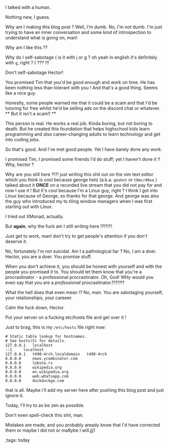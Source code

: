 I talked with a human.

Nothing new, I guess.

Why am I making this blog post ? Well, I'm dumb.
No, I'm not dumb. I'm just trying to have an inner
conversation and some kind of introspection to understand
what is going on, man!

Why am I like this ?? 

Why do I self-sabotage ( is it with j or g ? oh yeah in
english it's definitely with `g`, right ? )  ??? !!!

Don't self-sabotage Hector!

You promised Tim that you'd be good enough and work
on time. He has been nothing less than tolerant with you ! 
And that's a good thing. Seems like a nice guy.

Honestly, some people warned me that it could be a scam and
that I'd be tutoring for free whilst he'd be selling ads on
the discord chat or whatever. ** But it isn't a scam!! **

This person is real. He works a real job. Kinda boring, but
not boring to death. But he created this foundation that
helps highschool kids learn programming and also career-changing
adults to learn technology and get into coding jobs.

So that's good. And I've met good people. Yet I have barely done
any work.

I promised Tim, I promised some friends I'd do stuff; yet I haven't
done it !! Why, hector ? 

Why are you still here ?!?! just writing this shit out on the
vim text editor which you think is cool because george hotz (a.k.a.
`geohot` or `t0mcr00se` ) talked about it **ONCE** on a recorded
live stream that you did not pay for and now I use it ! But it's
cool because I'm a Linux guy, right ? I think I got into Linux because
of George, so thanks for that george. And george was also the guy
who introduced my to tiling window managers when I was first starting
out with Linux.

I tried out XMonad, actually.

But **again**, why the fuck am I still writing here !?!?!?!

Just get to work, man! don't try to get people's attention if you don't
deserve it.

No, fortunately I'm not suicidal. Am I a pathological liar ? No, I
am a doer. Hector, you are a doer. You promise stuff.

When you don't achieve it, you should be honest with yourself and with
the people you promised it to. You should let them know that you're
a procrastinator - a professional procrastinator. Oh, God!
WHy would you even say that you are a *professional* procrastinator.?!?!?!?

What the hell does that even mean !? No, man. You are sabotaging yourself,
your relationships, your careeer. 

Calm the fuck down, Hector.

Put your server on a fucking etc/hosts file and get over it ! 

Just to brag, this is my `/etc/hosts` file right now: 

```
# Static table lookup for hostnames.
# See hosts(5) for details.
127.0.0.1	localhost
::1		localhost
127.0.0.1	t490-4rch.localdomain	t490-4rch	
0.0.0.0		news.ycombinator.com
0.0.0.0		lobste.rs
0.0.0.0		wikipedia.org
0.0.0.0		en.wikipedia.org
0.0.0.0		web.whatsapp.com
0.0.0.0		duckduckgo.com

```

that is all. Maybe i'll add my server here after pushing this blog post
and just ignore it. 

Today, I'll try to as be zen as possible.

Don't even spell-check this shit, man.

Mistakes are made, and you probably aready know that I'd have 
corrected them or maybe I did not or ma8ybe I will.jjj1



;tags: today
